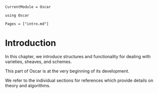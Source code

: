 ```@meta
CurrentModule = Oscar
```

```@setup oscar
using Oscar
```

```@contents
Pages = ["intro.md"]
```

# Introduction

In this chapter, we introduce structures and functionality for dealing with varieties, sheaves, and schemes.

This part of Oscar is at the very beginning of its development.

We refer to the individual sections for references which provide details on theory and algorithms.


